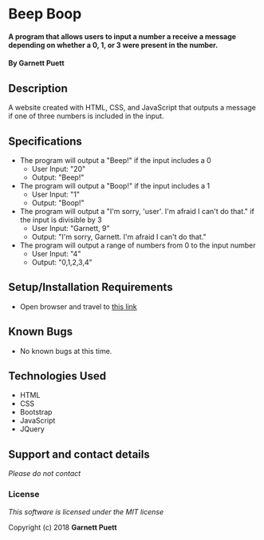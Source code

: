 # Beep Boop

#### A program that allows users to input a number a receive a message depending on whether a 0, 1, or 3 were present in the number.

#### By Garnett Puett

## Description

A website created with HTML, CSS, and JavaScript that outputs a message if one of three numbers is included in the input.

## Specifications

* The program will output a "Beep!" if the input includes a 0
  * User Input: "20"
  * Output: "Beep!"
* The program will output a "Boop!" if the input includes a 1
  * User Input: "1"
  * Output: "Boop!"
* The program will output a "I'm sorry, 'user'. I'm afraid I can't do that." if the input is divisible by 3
  * User Input: "Garnett, 9"
  * Output: "I'm sorry, Garnett. I'm afraid I can't do that."
* The program will output a range of numbers from 0 to the input number
  * User Input: "4"
  * Output: "0,1,2,3,4"

## Setup/Installation Requirements
* Open browser and travel to <a href="https://gpuett.github.io/beep-boop/">this link</a>

## Known Bugs
* No known bugs at this time.

## Technologies Used
* HTML
* CSS
* Bootstrap
* JavaScript
* JQuery

## Support and contact details

_Please do not contact_

### License

*This software is licensed under the MIT license*

Copyright (c) 2018 **Garnett Puett**
